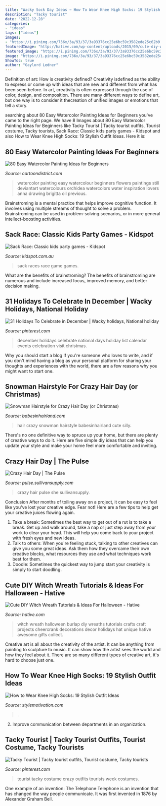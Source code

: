 ```yaml
---
title: "Wacky Sock Day Ideas ~ How To Wear Knee High Socks: 19 Stylish Outfit Ideas"
description: "Tacky tourist"
date: "2022-12-28"
categories:
- "ideas"
tags: ["ideas"]
images:
- "https://i.pinimg.com/736x/3a/93/37/3a93376cc25e6bc59c3582ede25c62b9.jpg"
featuredImage: "http://hative.com/wp-content/uploads/2015/09/cute-diy-witch-wreath-tutorials/1-cute-diy-witch-wreath-tutorials.jpg"
featured_image: "https://i.pinimg.com/736x/3a/93/37/3a93376cc25e6bc59c3582ede25c62b9.jpg"
image: "https://i.pinimg.com/736x/3a/93/37/3a93376cc25e6bc59c3582ede25c62b9.jpg"
ShowToc: true
author: "Gaylord Ledner"
---
```



Definition of art: How is creativity defined?
Creativity isdefined as the ability to express or come up with ideas that are new and different from what has been seen before. In art, creativity is often expressed through the use of color, design, and composition. There are many different ways to define art, but one way is to consider it thecreation of unified images or emotions that tell a story.

	

		
searching about 80 Easy Watercolor Painting Ideas for Beginners you've came to the right page. We have 8 Images about 80 Easy Watercolor Painting Ideas for Beginners like Tacky Tourist | Tacky tourist outfits, Tourist costume, Tacky tourists, Sack Race: Classic kids party games - Kidspot and also How to Wear Knee High Socks: 19 Stylish Outfit Ideas. Here it is:
		
    
## 80 Easy Watercolor Painting Ideas For Beginners

<img loading=lazy src="http://www.cartoondistrict.com/wp-content/uploads/2017/06/Easy-Watercolor-Painting-Ideas-for-Beginners13.jpg" onerror="this.onerror=null;this.src='https://tse4.mm.bing.net/th?id=OIP.IqX1fYV64TBchp_bU_CDhAHaK0&amp;pid=15.1';" alt="80 Easy Watercolor Painting Ideas for Beginners">

_Source: cartoondistrict.com_

>watercolor painting easy watercolour beginners flowers paintings still deviantart watercolours orchidea watercolors water inspiration lovers anna drawing brigitta oil previous. 

	

Brainstroming is a mental practice that helps improve cognitive function. It involves using multiple streams of thought to solve a problem. Brainstroming can be used in problem-solving scenarios, or in more general intellect-boosting activities.

    
## Sack Race: Classic Kids Party Games - Kidspot

<img loading=lazy src="https://cdn.newsapi.com.au/image/v1/6848e58d13be7f3303e217f3a5f5ee59" onerror="this.onerror=null;this.src='https://tse4.mm.bing.net/th?id=OIP.6daR5V7dy0d--msjyod7IQHaEc&amp;pid=15.1';" alt="Sack Race: Classic kids party games - Kidspot">

_Source: kidspot.com.au_

>sack races race game games. 

	

What are the benefits of brainstroming?
The benefits of brainstroming are numerous and include increased focus, improved memory, and better decision making.

    
## 31 Holidays To Celebrate In December | Wacky Holidays, National Holiday

<img loading=lazy src="https://i.pinimg.com/736x/dc/13/1c/dc131c0d3e26f9b797d8efebd796c5bb.jpg" onerror="this.onerror=null;this.src='https://tse2.mm.bing.net/th?id=OIP.yczkIsF00Sbf_iTuaEeCUgHaP3&amp;pid=15.1';" alt="31 Holidays To Celebrate in December | Wacky holidays, National holiday">

_Source: pinterest.com_

>december holidays celebrate national days holiday list calendar events celebration visit christmas. 

	

Why you should start a blog
If you're someone who loves to write, and if you don't mind having a blog as your personal platform for sharing your thoughts and experiences with the world, there are a few reasons why you might want to start one.

    
## Snowman Hairstyle For Crazy Hair Day (or Christmas)

<img loading=lazy src="https://i2.wp.com/babesinhairland.com/wp-content/uploads/IMG_9484-1B.jpg" onerror="this.onerror=null;this.src='https://tse2.mm.bing.net/th?id=OIP.9iKtbF2iIzsL7uLRaf_DnAHaLH&amp;pid=15.1';" alt="Snowman Hairstyle for Crazy Hair Day (or Christmas)">

_Source: babesinhairland.com_

>hair crazy snowman hairstyle babesinhairland cute silly. 

	

There's no one definitive way to spruce up your home, but there are plenty of creative ways to do it. Here are five simple diy ideas that can help you update your style and make your home feel more comfortable and inviting.

    
## Crazy Hair Day | The Pulse

<img loading=lazy src="https://pulse.sullivansupply.com/wp-content/uploads/2016/05/IMG_6028-768x1024.jpg" onerror="this.onerror=null;this.src='https://tse1.mm.bing.net/th?id=OIP.3VDwxfkod7lTKr6fSazV-gHaJ4&amp;pid=15.1';" alt="Crazy Hair Day | The Pulse">

_Source: pulse.sullivansupply.com_

>crazy hair pulse she sullivansupply. 

	

Conclusion
After months of toiling away on a project, it can be easy to feel like you've lost your creative edge. Fear not! Here are a few tips to help get your creative juices flowing again.
1. Take a break: Sometimes the best way to get out of a rut is to take a break. Get up and walk around, take a nap or just step away from your work to clear your head. This will help you come back to your project with fresh eyes and new ideas.
2. Talk to others: When you're feeling stuck, talking to other creatives can give you some great ideas. Ask them how they overcame their own creative blocks, what resources they use and what techniques work best for them.
3. Doodle: Sometimes the quickest way to jump start your creativity is simply to start doodling.

    
## Cute DIY Witch Wreath Tutorials &amp; Ideas For Halloween - Hative

<img loading=lazy src="http://hative.com/wp-content/uploads/2015/09/cute-diy-witch-wreath-tutorials/1-cute-diy-witch-wreath-tutorials.jpg" onerror="this.onerror=null;this.src='https://tse1.mm.bing.net/th?id=OIP.fq4cZ5d0DDeknHOLt-uj9AHaJx&amp;pid=15.1';" alt="Cute DIY Witch Wreath Tutorials &amp; Ideas For Halloween - Hative">

_Source: hative.com_

>witch wreath halloween burlap diy wreaths tutorials crafts craft projects cheercrank decorations decor holidays hat unique hative awesome gifts collect. 

	

Creative art is all about the creativity of the artist. It can be anything from painting to sculpture to music. It can show how the artist sees the world and how they feel about it. There are so many different types of creative art, it's hard to choose just one.

    
## How To Wear Knee High Socks: 19 Stylish Outfit Ideas

<img loading=lazy src="https://www.stylemotivation.com/wp-content/uploads/2014/01/How-to-Wear-Knee-High-Socks-19-Stylish-Outfit-Ideas-16-620x926.jpg" onerror="this.onerror=null;this.src='https://tse3.mm.bing.net/th?id=OIP.9-gAAbPU8SBtN5kLXdY71QHaLD&amp;pid=15.1';" alt="How to Wear Knee High Socks: 19 Stylish Outfit Ideas">

_Source: stylemotivation.com_

>. 

	

2. Improve communication between departments in an organization.

    
## Tacky Tourist | Tacky Tourist Outfits, Tourist Costume, Tacky Tourists

<img loading=lazy src="https://i.pinimg.com/736x/3a/93/37/3a93376cc25e6bc59c3582ede25c62b9.jpg" onerror="this.onerror=null;this.src='https://tse2.mm.bing.net/th?id=OIP.wWJoobPaVdV4FjRvpQaplgHaJ3&amp;pid=15.1';" alt="Tacky Tourist | Tacky tourist outfits, Tourist costume, Tacky tourists">

_Source: pinterest.com_

>tourist tacky costume crazy outfits tourists week costumes. 

	

One example of an invention: The Telephone
Telephone is an invention that has changed the way people communicate. It was first invented in 1876 by Alexander Graham Bell.

